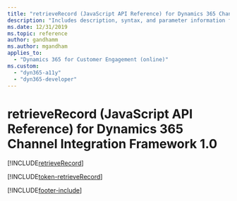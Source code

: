 ```yaml
---
title: "retrieveRecord (JavaScript API Reference) for Dynamics 365 Channel Integration Framework 1.0 | MicrosoftDocs"
description: "Includes description, syntax, and parameter information for the retrieveRecord method in JavaScript API Reference for Channel Integration Framework 1.0. "
ms.date: 12/31/2019
ms.topic: reference
author: gandhamm
ms.author: mgandham
applies_to: 
  - "Dynamics 365 for Customer Engagement (online)"
ms.custom: 
  - "dyn365-a11y"
  - "dyn365-developer"
---
```


# retrieveRecord (JavaScript API Reference) for Dynamics 365 Channel Integration Framework 1.0

[!INCLUDE[retrieveRecord](Includes/retrieveRecord-description.md)] 

[!INCLUDE[token-retrieveRecord](../../../../shared/token-retrieveRecord.md)]


[!INCLUDE[footer-include](../../../../../includes/footer-banner.md)]
